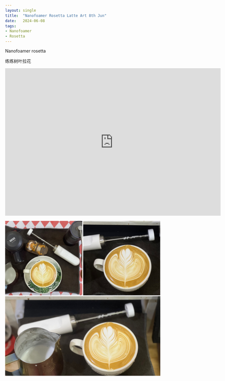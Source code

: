 ```yaml
---
layout: single
title:  "Nanofoamer Rosetta Latte Art 8th Jun"
date:   2024-06-08
tags:
- Nanofoamer
- Rosetta
---
```


Nanofoamer rosetta

练练树叶拉花


<div class="embed-container">
  <iframe
      src="https://www.youtube.com/embed/BWMPHmERwbc"
      width="700"
      height="480"
      frameborder="0"
      allowfullscreen="true">
  </iframe>
</div>


![](/assets/img/2024/06/08/B1FF3D37-25E9-46E2-B848-AEF1818C225E.JPG)
